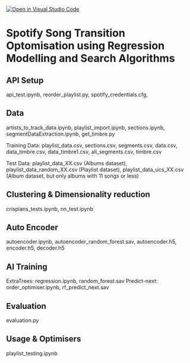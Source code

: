 [![Open in Visual Studio Code](https://classroom.github.com/assets/open-in-vscode-f059dc9a6f8d3a56e377f745f24479a46679e63a5d9fe6f495e02850cd0d8118.svg)](https://classroom.github.com/online_ide?assignment_repo_id=6799724&assignment_repo_type=AssignmentRepo)
# Spotify Song Transition Optomisation using Regression Modelling and Search Algorithms
## API Setup
api_test.ipynb,
reorder_playlist.py,
spotify_credentials.cfg,
## Data
artists_to_track_data.ipynb, 
playlist_import.ipynb, sections.ipynb, 
segmentDataExtraction.ipynb, 
get_timbre.py

Training Data: 
playlist_data.csv, 
sections.csv, 
segments.csv, 
data.csv, 
data_timbre.csv, 
data_timbre1.csv,
all_segments.csv, 
timbre.csv

Test Data: 
playlist_data_XX.csv (Albums dataset), 
playlist_data_random_XX.csv (Playlist dataset), 
playlist_data_ucs_XX.csv (Album dataset, but only albums with 11 songs or less)
## Clustering & Dimensionality reduction
crispians_tests.ipynb,
nn_test.ipynb
## Auto Encoder
autoencoder.ipynb, 
autoencoder_random_forest.sav, 
autoencoder.h5, 
encoder.h5, 
decoder.h5
## AI Training
ExtraTrees: 
regression.ipynb, 
random_forest.sav
Predict-next: 
order_optimiser.ipynb, 
rf_predict_next.sav
## Evaluation
evaluation.py
## Usage & Optimisers
playlist_testing.ipynb
